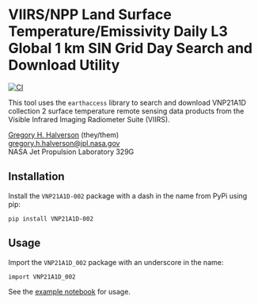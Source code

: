 # VIIRS/NPP Land Surface Temperature/Emissivity Daily L3 Global 1 km SIN Grid Day Search and Download Utility

[![CI](https://github.com/ET-Toolbox/VNP21A1D-002/actions/workflows/ci.yml/badge.svg)](https://github.com/ET-Toolbox/VNP21A1D-002/actions/workflows/ci.yml)

This tool uses the `earthaccess` library to search and download VNP21A1D collection 2 surface temperature remote sensing data products from the Visible Infrared Imaging Radiometer Suite (VIIRS).

[Gregory H. Halverson](https://github.com/gregory-halverson-jpl) (they/them)<br>
[gregory.h.halverson@jpl.nasa.gov](mailto:gregory.h.halverson@jpl.nasa.gov)<br>
NASA Jet Propulsion Laboratory 329G

## Installation

Install the `VNP21A1D-002` package with a dash in the name from PyPi using pip:

```
pip install VNP21A1D-002
```

## Usage

Import the `VNP21A1D_002` package with an underscore in the name:

```
import VNP21A1D_002
```

See the [example notebook](Searching%20VNP21A1D.002%20with%20earthaccess.ipynb) for usage.

